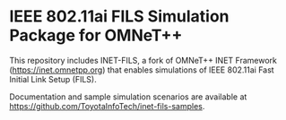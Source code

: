# IEEE 802.11ai FILS Simulation Package for OMNeT++

This repository includes INET-FILS, a fork of OMNeT++ INET Framework (https://inet.omnetpp.org) that enables simulations of IEEE 802.11ai Fast Initial Link Setup (FILS).

Documentation and sample simulation scenarios are available at https://github.com/ToyotaInfoTech/inet-fils-samples. 
